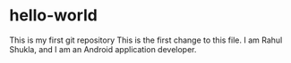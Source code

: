 # hello-world
This is my first git repository
This is the first change to this file. I am Rahul Shukla, and I am an Android application developer. 
